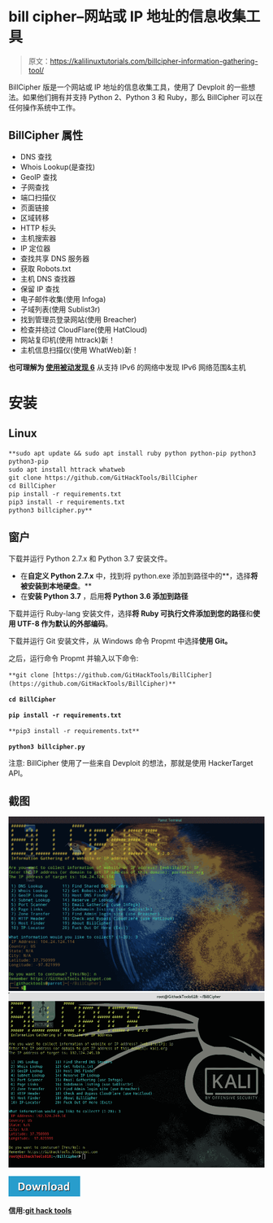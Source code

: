 # bill cipher–网站或 IP 地址的信息收集工具

> 原文：<https://kalilinuxtutorials.com/billcipher-information-gathering-tool/>

BillCipher 版是一个网站或 IP 地址的信息收集工具，使用了 Devploit 的一些想法。如果他们拥有并支持 Python 2、Python 3 和 Ruby，那么 BillCipher 可以在任何操作系统中工作。

## **BillCipher 属性**

*   DNS 查找
*   Whois Lookup(是查找)
*   GeoIP 查找
*   子网查找
*   端口扫描仪
*   页面链接
*   区域转移
*   HTTP 标头
*   主机搜索器
*   IP 定位器
*   查找共享 DNS 服务器
*   获取 Robots.txt
*   主机 DNS 查找器
*   保留 IP 查找
*   电子邮件收集(使用 Infoga)
*   子域列表(使用 Sublist3r)
*   找到管理员登录网站(使用 Breacher)
*   检查并绕过 CloudFlare(使用 HatCloud)
*   网站复印机(使用 httrack)新！
*   主机信息扫描仪(使用 WhatWeb)新！

**也可理解为 [使用被动发现 6](https://kalilinuxtutorials.com/passive_discovery6/)** 从支持 IPv6 的网络中发现 IPv6 网络范围&主机

# **安装**

## **Linux**

```
**sudo apt update && sudo apt install ruby python python-pip python3 python3-pip
sudo apt install httrack whatweb
git clone https://github.com/GitHackTools/BillCipher
cd BillCipher
pip install -r requirements.txt
pip3 install -r requirements.txt
python3 billcipher.py**
```

## **窗户**

下载并运行 Python 2.7.x 和 Python 3.7 安装文件。

*   在**自定义 Python 2.7.x** 中，找到将 python.exe 添加到路径中的**，选择**将被安装到本地硬盘**。**
*   在**安装 Python 3.7** ，启用**将 Python 3.6 添加到路径**

下载并运行 Ruby-lang 安装文件，选择**将 Ruby 可执行文件添加到您的路径**和**使用 UTF-8 作为默认的外部编码**。

下载并运行 Git 安装文件，从 Windows 命令 Propmt 中选择**使用 Git。**

之后，运行命令 Propmt 并输入以下命令:

`**git clone [https://github.com/GitHackTools/BillCipher](https://github.com/GitHackTools/BillCipher)**`

**`cd BillCipher`**

**`pip install -r requirements.txt`**

`**pip3 install -r requirements.txt**`

**`python3 billcipher.py`**

注意: BillCipher 使用了一些来自 Devploit 的想法，那就是使用 HackerTarget API。

## **截图**

![](img//c724f35be296de8c0c0520012ed76afa.png)![](img//326df867e84faff1d26236af9ec888ae.png)

[![](img//d861a9096555aeb1980fc054015933d7.png)](https://github.com/GitHackTools/BillCipher)

**信用:[git hack tools](https://githacktools.blogspot.com)**